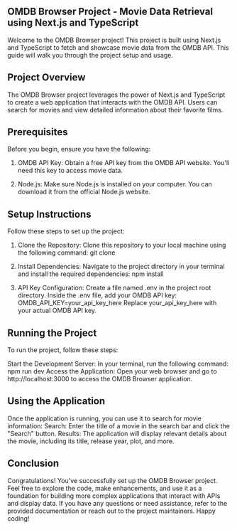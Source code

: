 ## OMDB Browser Project - Movie Data Retrieval using Next.js and TypeScript

Welcome to the OMDB Browser project! This project is built using Next.js and TypeScript to fetch and showcase movie data from the OMDB API. This guide will walk you through the project setup and usage.

## Project Overview

The OMDB Browser project leverages the power of Next.js and TypeScript to create a web application that interacts with the OMDB API. Users can search for movies and view detailed information about their favorite films.

## Prerequisites

Before you begin, ensure you have the following:

1. OMDB API Key: Obtain a free API key from the OMDB API website. You'll need this key to access movie data.

2. Node.js: Make sure Node.js is installed on your computer. You can download it from the official Node.js website.

## Setup Instructions

Follow these steps to set up the project:

1. Clone the Repository: Clone this repository to your local machine using the following command:
   git clone <repository-url>

2. Install Dependencies: Navigate to the project directory in your terminal and install the required dependencies:
   npm install

3. API Key Configuration: Create a file named .env in the project root directory. Inside the .env file, add your OMDB API key:
   OMDB_API_KEY=your_api_key_here
   Replace your_api_key_here with your actual OMDB API key.

## Running the Project

To run the project, follow these steps:

Start the Development Server: In your terminal, run the following command:
npm run dev
Access the Application: Open your web browser and go to http://localhost:3000 to access the OMDB Browser application.

## Using the Application

Once the application is running, you can use it to search for movie information:
Search: Enter the title of a movie in the search bar and click the "Search" button.
Results: The application will display relevant details about the movie, including its title, release year, plot, and more.

## Conclusion

Congratulations! You've successfully set up the OMDB Browser project. Feel free to explore the code, make enhancements, and use it as a foundation for building more complex applications that interact with APIs and display data. If you have any questions or need assistance, refer to the provided documentation or reach out to the project maintainers. Happy coding!
